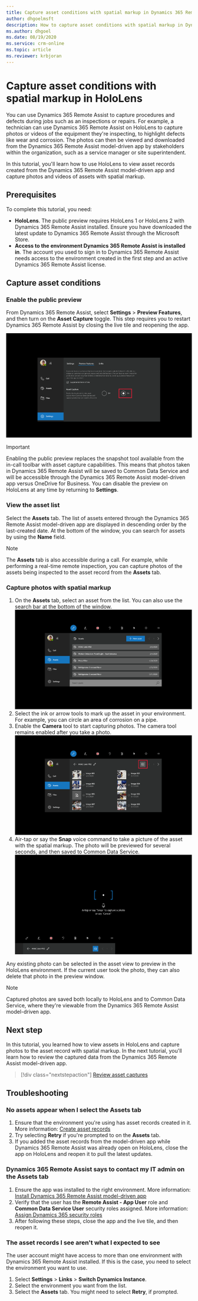 ```yaml
---
title: Capture asset conditions with spatial markup in Dynamics 365 Remote Assist
author: dhgoelmsft
description: How to capture asset conditions with spatial markup in Dynamics 365 Remote Assist on HoloLens
ms.author: dhgoel
ms.date: 08/19/2020
ms.service: crm-online
ms.topic: article
ms.reviewer: krbjoran
---
```

# Capture asset conditions with spatial markup in HoloLens

You can use Dynamics 365 Remote Assist to capture procedures and defects during jobs such as an inspections or repairs. For example, a technician can use Dynamics 365 Remote Assist on HoloLens to capture photos or videos of the equipment they're inspecting, to highlight defects like wear and corrosion. The photos can then be viewed and downloaded from the Dynamics 365 Remote Assist model-driven app by stakeholders within the organization, such as a service manager or site superintendent.

In this tutorial, you'll learn how to use HoloLens to view asset records created from the Dynamics 365 Remote Assist model-driven app and capture photos and videos of assets with spatial markup.

## Prerequisites

To complete this tutorial, you need:

- **HoloLens**. The public preview requires HoloLens 1 or HoloLens 2 with Dynamics 365 Remote Assist installed. Ensure you have downloaded the latest update to Dynamics 365 Remote Assist through the Microsoft Store.
- **Access to the environment Dynamics 365 Remote Assist is installed in**. The account you used to sign in to Dynamics 365 Remote Assist needs access to the environment created in the first step and an active Dynamics 365 Remote Assist license.

## Capture asset conditions

### Enable the public preview

From Dynamics 365 Remote Assist, select **Settings** > **Preview Features**, and then turn on the **Asset Capture** toggle. This step requires you to restart Dynamics 365 Remote Assist by closing the live tile and reopening the app.

![Screenshot of the settings page in Dynamics 365 Remote Assist to enable preview features](./media/08.01-settings-preview-features.png "Screenshot of the settings page in Dynamics 365 Remote Assist to enable preview features")

> [!IMPORTANT]
> Enabling the public preview replaces the snapshot tool available from the in-call toolbar with asset capture capabilities. This means that photos taken in Dynamics 365 Remote Assist will be saved to Common Data Service and will be accessible through the Dynamics 365 Remote Assist model-driven app versus OneDrive for Business. You can disable the preview on HoloLens at any time by returning to **Settings**.

### View the asset list

Select the **Assets** tab. The list of assets entered through the Dynamics 365 Remote Assist model-driven app are displayed in descending order by the last-created date. At the bottom of the window, you can search for assets by using the **Name** field.

> [!NOTE]
> The **Assets** tab is also accessible during a call. For example, while performing a real-time remote inspection, you can capture photos of the assets being inspected to the asset record from the **Assets** tab.

### Capture photos with spatial markup

1. On the **Assets** tab, select an asset from the list. You can also use the search bar at the bottom of the window.
![Screenshot of the Assets tab in Dynamics 365 Remote Assist](./media/06.05-assets-list.png "Screenshot of the Assets tab in Dynamics 365 Remote Assist")
2. Select the ink or arrow tools to mark up the asset in your environment. For example, you can circle an area of corrosion on a pipe.
3. Enable the **Camera** tool to start capturing photos. The camera tool remains enabled after you take a photo.
![Screenshot of the asset detail view in Dynamics 365 Remote Assist](./media/06.14-asset.png "Screenshot of the asset detail view in Dynamics 365 Remote Assist")
4. Air-tap or say the **Snap** voice command to take a picture of the asset with the spatial markup. The photo will be previewed for several seconds, and then saved to Common Data Service.
![Screenshot of the camera mode enabled in Dynamics 365 Remote Assist](./media/06.10-photo-ready.png "Screenshot of the camera mode enabled in Dynamics 365 Remote Assist")

Any existing photo can be selected in the asset view to preview in the HoloLens environment. If the current user took the photo, they can also delete that photo in the preview window.

> [!NOTE]
> Captured photos are saved both locally to HoloLens and to Common Data Service, where they're viewable from the Dynamics 365 Remote Assist model-driven app.

## Next step

In this tutorial, you learned how to view assets in HoloLens and capture photos to the asset record with spatial markup. In the next tutorial, you'll learn how to review the captured data from the Dynamics 365 Remote Assist model-driven app.

> [!div class="nextstepaction"]
> [Review asset captures](./asset-capture-review.md)

## Troubleshooting

### No assets appear when I select the Assets tab

1. Ensure that the environment you're using has asset records created in it. More information: [Create asset records](./asset-capture-create-asset.md)
2. Try selecting **Retry** if you're prompted to on the **Assets** tab.
3. If you added the asset records from the model-driven app while Dynamics 365 Remote Assist was already open on HoloLens, close the app on HoloLens and reopen it to pull the latest updates.

### Dynamics 365 Remote Assist says to contact my IT admin on the Assets tab

1. Ensure the app was installed to the right environment. More information: [Install Dynamics 365 Remote Assist model-driven app](./ra-webapp-install.md#install-dynamics-365-remote-assist-model-driven-app)
2. Verify that the user has the **Remote Assist - App User** role and **Common Data Service User** security roles assigned. More information: [Assign Dynamics 365 security roles](./asset-capture-add-users.md#assign-dynamics-365-security-roles)
3. After following these steps, close the app and the live tile, and then reopen it.

### The asset records I see aren't what I expected to see

The user account might have access to more than one environment with Dynamics 365 Remote Assist installed. If this is the case, you need to select the environment you want to use.

1. Select **Settings** > **Links** > **Switch Dynamics Instance**.
2. Select the environment you want from the list.
3. Select the **Assets** tab. You might need to select **Retry**, if prompted.
